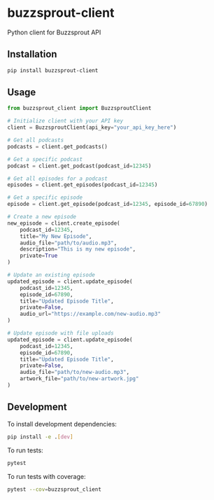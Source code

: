 # buzzsprout-client
Python client for Buzzsprout API

## Installation

```bash
pip install buzzsprout-client
```

## Usage

```python
from buzzsprout_client import BuzzsproutClient

# Initialize client with your API key
client = BuzzsproutClient(api_key="your_api_key_here")

# Get all podcasts
podcasts = client.get_podcasts()

# Get a specific podcast
podcast = client.get_podcast(podcast_id=12345)

# Get all episodes for a podcast
episodes = client.get_episodes(podcast_id=12345)

# Get a specific episode
episode = client.get_episode(podcast_id=12345, episode_id=67890)

# Create a new episode
new_episode = client.create_episode(
    podcast_id=12345,
    title="My New Episode",
    audio_file="path/to/audio.mp3",
    description="This is my new episode",
    private=True
)

# Update an existing episode
updated_episode = client.update_episode(
    podcast_id=12345,
    episode_id=67890,
    title="Updated Episode Title",
    private=False,
    audio_url="https://example.com/new-audio.mp3"
)

# Update episode with file uploads
updated_episode = client.update_episode(
    podcast_id=12345,
    episode_id=67890,
    title="Updated Episode Title",
    private=False,
    audio_file="path/to/new-audio.mp3",
    artwork_file="path/to/new-artwork.jpg"
)
```

## Development

To install development dependencies:

```bash
pip install -e .[dev]
```

To run tests:

```bash
pytest
```

To run tests with coverage:

```bash
pytest --cov=buzzsprout_client
```
